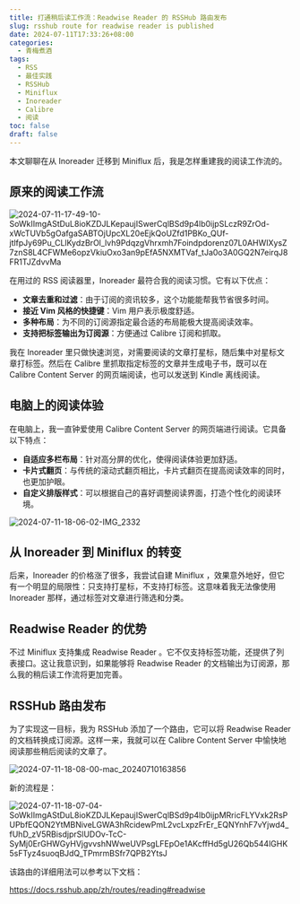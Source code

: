 ```yaml
---
title: 打通稍后读工作流：Readwise Reader 的 RSSHub 路由发布
slug: rsshub route for readwise reader is published
date: 2024-07-11T17:33:26+08:00
categories:
  - 青梅煮酒
tags:
  - RSS
  - 最佳实践
  - RSSHub
  - Miniflux
  - Inoreader
  - Calibre
  - 阅读
toc: false
draft: false
---
```

本文聊聊在从 Inoreader 迁移到 Miniflux 后，我是怎样重建我的阅读工作流的。

## 原来的阅读工作流

![2024-07-11-17-49-10-SoWkIImgAStDuL8ioKZDJLKepaujISwerCqlBSd9p4lb0ijpSLczR9ZrOd-xWcTUVb5gOafgaSABTOjUpcXL20eEjkQoUZfd1PBKo_QUf-jtlfpJy69Pu_CLlKydzBrOl_lvh9PdqzgVhrxmh7Foindpdorenz07L0AHWIXysZ7znS8L4CFWMe6opzVkiuOxo3an9pEfA5NXMTVaf_tJa0o3A0GQ2N7eirqJ8FR1TJZdvvMa](https://raw.githubusercontent.com/xbot/image-hosting/master/blog/2024-07-11-17-49-10-SoWkIImgAStDuL8ioKZDJLKepaujISwerCqlBSd9p4lb0ijpSLczR9ZrOd-xWcTUVb5gOafgaSABTOjUpcXL20eEjkQoUZfd1PBKo_QUf-jtlfpJy69Pu_CLlKydzBrOl_lvh9PdqzgVhrxmh7Foindpdorenz07L0AHWIXysZ7znS8L4CFWMe6opzVkiuOxo3an9pEfA5NXMTVaf_tJa0o3A0GQ2N7eirqJ8FR1TJZdvvMa.png)

在用过的 RSS 阅读器里，Inoreader 最符合我的阅读习惯。它有以下优点：

- **文章去重和过滤**：由于订阅的资讯较多，这个功能能帮我节省很多时间。
- **接近 Vim 风格的快捷键**：Vim 用户表示极度舒适。
- **多种布局**：为不同的订阅源指定最合适的布局能极大提高阅读效率。
- **支持把标签输出为订阅源**：方便通过 Calibre 订阅和抓取。

我在 Inoreader 里只做快速浏览，对需要阅读的文章打星标，随后集中对星标文章打标签。然后在 Calibre 里抓取指定标签的文章并生成电子书，既可以在 Calibre Content Server 的网页端阅读，也可以发送到 Kindle 离线阅读。

## 电脑上的阅读体验

在电脑上，我一直钟爱使用 Calibre Content Server 的网页端进行阅读。它具备以下特点：

- **自适应多栏布局**：针对高分屏的优化，使得阅读体验更加舒适。
- **卡片式翻页**：与传统的滚动式翻页相比，卡片式翻页在提高阅读效率的同时，也更加护眼。
- **自定义排版样式**：可以根据自己的喜好调整阅读界面，打造个性化的阅读环境。

![2024-07-11-18-06-02-IMG_2332](https://raw.githubusercontent.com/xbot/image-hosting/master/blog/2024-07-11-18-06-02-IMG_2332.jpeg)

## 从 Inoreader 到 Miniflux 的转变

后来，Inoreader 的价格涨了很多，我尝试自建 Miniflux ，效果意外地好，但它有一个明显的局限性：只支持打星标，不支持打标签。这意味着我无法像使用 Inoreader 那样，通过标签对文章进行筛选和分类。

## Readwise Reader 的优势

不过 Miniflux 支持集成 Readwise Reader 。它不仅支持标签功能，还提供了列表接口。这让我意识到，如果能够将 Readwise Reader 的文档输出为订阅源，那么我的稍后读工作流将更加完善。

## RSSHub 路由发布

为了实现这一目标，我为 RSSHub 添加了一个路由，它可以将 Readwise Reader 的文档转换成订阅源。这样一来，我就可以在 Calibre Content Server 中愉快地阅读那些稍后阅读的文章了。

![2024-07-11-18-08-00-mac_20240710163856](https://raw.githubusercontent.com/xbot/image-hosting/master/blog/2024-07-11-18-08-00-mac_20240710163856.png)

新的流程是：

![2024-07-11-18-07-04-SoWkIImgAStDuL8ioKZDJLKepaujISwerCqlBSd9p4lb0ijpMRricFLYVxk2RsPUPbfEQON2YtMBNiveLGWA3hRcidewPmL2vcLxpzFrEr_EQNYnhF7vYjwd4_fUhD_zV5RBisdjprSlUDOv-TcC-SyMj0ErGHWGyHVjgvvshNWweUVPsgLFEpOe1AKcffHd5gU26Qb544lGHK5sFTyz4suoqBJdQ_TPmrmBSfr7QPB2YtsJ](https://raw.githubusercontent.com/xbot/image-hosting/master/blog/2024-07-11-18-07-04-SoWkIImgAStDuL8ioKZDJLKepaujISwerCqlBSd9p4lb0ijpMRricFLYVxk2RsPUPbfEQON2YtMBNiveLGWA3hRcidewPmL2vcLxpzFrEr_EQNYnhF7vYjwd4_fUhD_zV5RBisdjprSlUDOv-TcC-SyMj0ErGHWGyHVjgvvshNWweUVPsgLFEpOe1AKcffHd5gU26Qb544lGHK5sFTyz4suoqBJdQ_TPmrmBSfr7QPB2YtsJ.png)

该路由的详细用法可以参考以下文档：

https://docs.rsshub.app/zh/routes/reading#readwise